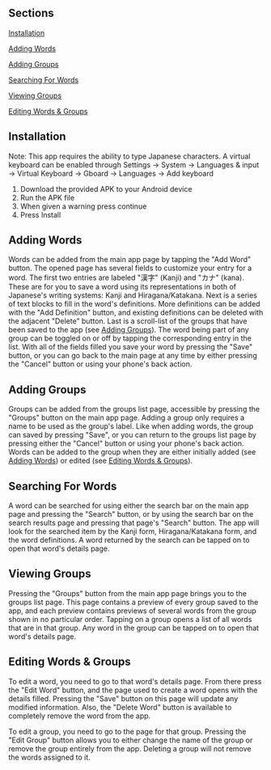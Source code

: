 
## Sections

[Installation](#Installation)

[Adding Words](#Adding_Words)

[Adding Groups](#Adding_Groups)

[Searching For Words](#Searching_For_Words)

[Viewing Groups](#Viewing_Groups)

[Editing Words & Groups](#Editing_Words_&_Groups)


<a id="Installation"></a>
## Installation 

Note: This app requires the ability to type Japanese characters. 
A virtual keyboard can be enabled through Settings -> System -> Languages & input -> Virtual Keyboard -> Gboard -> Languages -> Add keyboard

1. Download the provided APK to your Android device
2. Run the APK file
3. When given a warning press continue
4. Press Install


<a id="Adding_Words"></a >
## Adding Words

Words can be added from the main app page by tapping the "Add Word" button.
The opened page has several fields to customize your entry for a word. 
The first two entries are labeled "漢字" (Kanji) and "カナ" (kana). These are for you to save a word using its representations in both of Japanese's writing systems: Kanji and Hiragana/Katakana.
Next is a series of text blocks to fill in the word's definitions. More definitions can be added with the "Add Definition" button, and existing definitions can be deleted with the adjacent "Delete" button.
Last is a scroll-list of the groups that have been saved to the app (see [Adding Groups](#Adding_Groups)). The word being part of any group can be toggled on or off by tapping the corresponding entry in the list.
With all of the fields filled you save your word by pressing the "Save" button, or you can go back to the main page at any time by either pressing the "Cancel" button or using your phone's back action.

<a id="Adding_Groups"></a >
## Adding Groups

Groups can be added from the groups list page, accessible by pressing the "Groups" button on the main app page.
Adding a group only requires a name to be used as the group's label. Like when adding words, the group can saved by pressing "Save", or you can return to the groups list page by pressing either the "Cancel" button or using your phone's back action.
Words can be added to the group when they are either initially added (see [Adding Words](#Adding_Words)) or edited (see [Editing Words & Groups](#Editing_Words_&_Groups)).

<a id="Searching_For_Words"></a >
## Searching For Words

A word can be searched for using either the search bar on the main app page and pressing the "Search" button, or by using the search bar on the search results page and pressing that page's "Search" button.
The app will look for the searched item by the Kanji form, Hiragana/Katakana form, and the word definitions.
A word returned by the search can be tapped on to open that word's details page.

<a id="Viewing_Groups"></a >
## Viewing Groups

Pressing the "Groups" button from the main app page brings you to the groups list page. 
This page contains a preview of every group saved to the app, and each preview contains previews of several words from the group shown in no particular order. Tapping on a group opens a list of all words that are in that group.
Any word in the group can be tapped on to open that word's details page.

<a id="Editing_Words_&_Groups"></a >
## Editing Words & Groups

To edit a word, you need to go to that word's details page. From there press the "Edit Word" button, and the page used to create a word opens with the details filled. Pressing the "Save" button on this page will update any modified information. Also, the "Delete Word" button is available to completely remove the word from the app.

To edit a group, you need to go to the page for that group. Pressing the "Edit Group" button allows you to either change the name of the group or remove the group entirely from the app. 
Deleting a group will not remove the words assigned to it.


